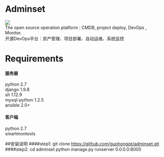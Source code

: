 # Adminset
<img src="https://travis-ci.org/guohongze/adminset.svg?branch=master"></img><br>
The open source operation platform : CMDB, project deploy, DevOps , Monitor. <br>
开源DevOps平台：资产管理、项目部署、自动运维、系统监控
# Requirements
#### 服务器
python 2.7<br>
django 1.9.8<br>
sh 1.12.9<br>
mysql-python 1.2.5<br>
ansible 2.0+<br>
#### 客户端
python 2.7<br>
smartmontools<br>


##安装说明
####step1:
git clone https://github.com/guohongze/adminset.git
####step2:
cd adminset
python manage.py runserver 0.0.0.0:8000
